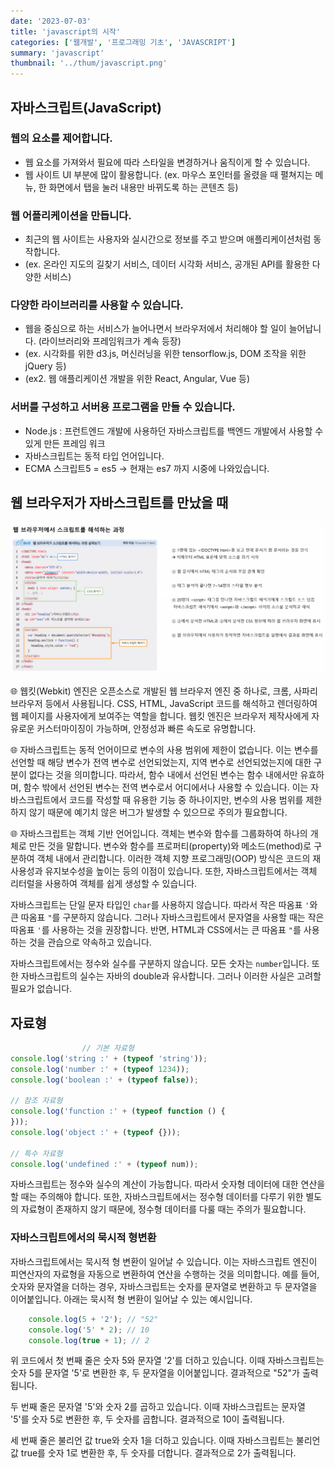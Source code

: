 ```yaml
---
date: '2023-07-03'
title: 'javascript의 시작'
categories: ['웹개발', '프로그래밍 기초', 'JAVASCRIPT']
summary: 'javascript'
thumbnail: '../thum/javascript.png'
---
```


## 자바스크립트(JavaScript)

### 웹의 요소를 제어합니다.

- 웹 요소를 가져와서 필요에 따라 스타일을 변경하거나 움직이게 할 수 있습니다.
- 웹 사이트 UI 부분에 많이 활용합니다. (ex. 마우스 포인터를 올렸을 때 펼쳐지는 메뉴, 한 화면에서 탭을 눌러 내용만 바뀌도록 하는 콘텐츠 등)

### 웹 어플리케이션을 만듭니다.

- 최근의 웹 사이트는 사용자와 실시간으로 정보를 주고 받으며 애플리케이션처럼 동작합니다.
- (ex. 온라인 지도의 길찾기 서비스, 데이터 시각화 서비스, 공개된 API를 활용한 다양한 서비스)

### 다양한 라이브러리를 사용할 수 있습니다.

- 웹을 중심으로 하는 서비스가 늘어나면서 브라우저에서 처리해야 할 일이 늘어납니다. (라이브러리와 프레임워크가 계속 등장)
- (ex. 시각화를 위한 d3.js, 머신러닝을 위한 tensorflow.js, DOM 조작을 위한 jQuery 등)
- (ex2. 웹 애플리케이션 개발을 위한 React, Angular, Vue 등)

### 서버를 구성하고 서버용 프로그램을 만들 수 있습니다.

- Node.js : 프런트엔드 개발에 사용하던 자바스크립트를 백엔드 개발에서 사용할 수 있게 만든 프레임 워크
- 자바스크립트는 동적 타입 언어입니다.
- ECMA 스크립트5 = es5 → 현재는 es7 까지 시중에 나와있습니다.

## 웹 브라우저가 자바스크립트를 만났을 때

![img.png](img.png)

🌐 웹킷(Webkit) 엔진은 오픈소스로 개발된 웹 브라우저 엔진 중 하나로, 크롬, 사파리 브라우저 등에서 사용됩니다. CSS, HTML, JavaScript 코드를 해석하고 렌더링하여 웹 페이지를 사용자에게 보여주는 역할을 합니다. 웹킷 엔진은 브라우저 제작사에게 자유로운 커스터마이징이 가능하며, 안정성과 빠른 속도로 유명합니다.

🌐 자바스크립트는 동적 언어이므로 변수의 사용 범위에 제한이 없습니다. 이는 변수를 선언할 때 해당 변수가 전역 변수로 선언되었는지, 지역 변수로 선언되었는지에 대한 구분이 없다는 것을 의미합니다. 따라서, 함수 내에서 선언된 변수는 함수 내에서만 유효하며, 함수 밖에서 선언된 변수는 전역 변수로서 어디에서나 사용할 수 있습니다. 이는 자바스크립트에서 코드를 작성할 때 유용한 기능 중 하나이지만, 변수의 사용 범위를 제한하지 않기 때문에 예기치 않은 버그가 발생할 수 있으므로 주의가 필요합니다.

🌐 자바스크립트는 객체 기반 언어입니다. 객체는 변수와 함수를 그룹화하여 하나의 개체로 만든 것을 말합니다. 변수와 함수를 프로퍼티(property)와 메소드(method)로 구분하여 객체 내에서 관리합니다. 이러한 객체 지향 프로그래밍(OOP) 방식은 코드의 재사용성과 유지보수성을 높이는 등의 이점이 있습니다. 또한, 자바스크립트에서는 객체 리터럴을 사용하여 객체를 쉽게 생성할 수 있습니다.

자바스크립트는 단일 문자 타입인 `char`를 사용하지 않습니다. 따라서 작은 따옴표 `'`와 큰 따옴표 `"`를 구분하지 않습니다. 그러나 자바스크립트에서 문자열을 사용할 때는 작은 따옴표 `'`를 사용하는 것을
권장합니다. 반면, HTML과 CSS에서는 큰 따옴표 `"`를 사용하는 것을 관습으로 약속하고 있습니다.

자바스크립트에서는 정수와 실수를 구분하지 않습니다. 모든 숫자는 `number`입니다. 또한 자바스크립트의 실수는 자바의 double과 유사합니다. 그러나 이러한 사실은 고려할 필요가 없습니다.

## 자료형

```jsx
                // 기본 자료형
console.log('string :' + (typeof 'string'));
console.log('number :' + (typeof 1234));
console.log('boolean :' + (typeof false));

// 참조 자료형
console.log('function :' + (typeof function () {
}));
console.log('object :' + (typeof {}));

// 특수 자료형
console.log('undefined :' + (typeof num));
```

자바스크립트는 정수와 실수의 계산이 가능합니다. 따라서 숫자형 데이터에 대한 연산을 할 때는 주의해야 합니다. 또한, 자바스크립트에서는 정수형 데이터를 다루기 위한 별도의 자료형이 존재하지 않기 때문에, 정수형
데이터를 다룰 때는 주의가 필요합니다.

### 자바스크립트에서의 묵시적 형변환

  자바스크립트에서는 묵시적 형 변환이 일어날 수 있습니다. 이는 자바스크립트 엔진이 피연산자의 자료형을 자동으로 변환하여 연산을 수행하는 것을 의미합니다. 예를 들어, 숫자와 문자열을 더하는 경우, 자바스크립트는
  숫자를 문자열로 변환하고 두 문자열을 이어붙입니다. 아래는 묵시적 형 변환이 일어날 수 있는 예시입니다.

```jsx
    console.log(5 + '2'); // "52"
    console.log('5' * 2); // 10
    console.log(true + 1); // 2
```

  위 코드에서 첫 번째 줄은 숫자 5와 문자열 '2'를 더하고 있습니다. 이때 자바스크립트는 숫자 5를 문자열 '5'로 변환한 후, 두 문자열을 이어붙입니다. 결과적으로 "52"가 출력됩니다.

  두 번째 줄은 문자열 '5'와 숫자 2를 곱하고 있습니다. 이때 자바스크립트는 문자열 '5'를 숫자 5로 변환한 후, 두 숫자를 곱합니다. 결과적으로 10이 출력됩니다.

  세 번째 줄은 불리언 값 true와 숫자 1을 더하고 있습니다. 이때 자바스크립트는 불리언 값 true를 숫자 1로 변환한 후, 두 숫자를 더합니다. 결과적으로 2가 출력됩니다.
